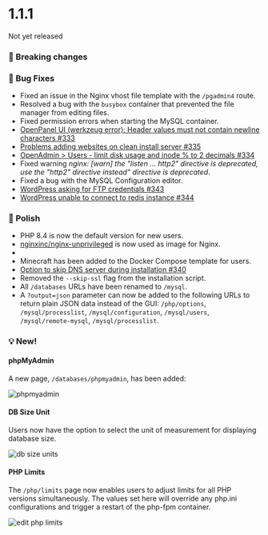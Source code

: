 # 1.1.1

Not yet released


### 🚀 Breaking changes


### 🐛 Bug Fixes
- Fixed an issue in the Nginx vhost file template with the `/pgadmin4` route.
- Resolved a bug with the `busybox` container that prevented the file manager from editing files.
- Fixed permission errors when starting the MySQL container.
- [OpenPanel UI (werkzeug error): Header values must not contain newline characters #333](https://github.com/stefanpejcic/OpenPanel/issues/333)
- [Problems adding websites on clean install server #335](https://github.com/stefanpejcic/OpenPanel/issues/335)
- [OpenAdmin > Users - limit disk usage and inode % to 2 decimals #334](https://github.com/stefanpejcic/OpenPanel/issues/334)
- Fixed warning *nginx: [warn] the "listen ... http2" directive is deprecated, use the "http2" directive instead” directive is deprecated*.
- Fixed a bug with the MySQL Configuration editor.
- [WordPress asking for FTP credentials #343](https://github.com/stefanpejcic/OpenPanel/issues/343)
- [WordPress unable to connect to redis instance #344](https://github.com/stefanpejcic/OpenPanel/issues/344)


### 💅 Polish
- PHP 8.4 is now the default version for new users.
- [nginxinc/nginx-unprivileged](https://hub.docker.com/r/nginxinc/nginx-unprivileged) is now used as image for Nginx.
- 
- Minecraft has been added to the Docker Compose template for users.
- [Option to skip DNS server during installation #340](https://github.com/stefanpejcic/OpenPanel/issues/340)
- Removed the `--skip-ssl` flag from the installation script.
- All `/databases` URLs have been renamed to `/mysql`.
- A `?output=json` parameter can now be added to the following URLs to return plain JSON data instead of the GUI: `/php/options`, `/mysql/processlist`, `/mysql/configuration`, `/mysql/users`, `/mysql/remote-mysql`, `/mysql/processlist`.


### 💡 New!

#### phpMyAdmin

A new page, `/databases/phpmyadmin`, has been added:

![phpmyadmin](https://i.postimg.cc/8TqVvXrJ/2025-03-05-17-19.png)

#### DB Size Unit

Users now have the option to select the unit of measurement for displaying database size.

![db size units](https://i.postimg.cc/rpjgMGZk/2025-03-05-19-47.png)

#### PHP Limits

The `/php/limits` page now enables users to adjust limits for all PHP versions simultaneously. The values set here will override any php.ini configurations and trigger a restart of the php-fpm container.

![edit php limits](https://i.postimg.cc/qvwpnR1G/2025-03-05-21-11.png)
